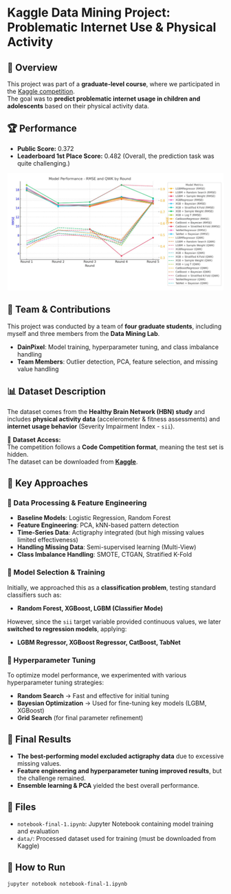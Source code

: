 # Kaggle Data Mining Project: Problematic Internet Use & Physical Activity

## 📌 Overview
This project was part of a **graduate-level course**, where we participated in the [Kaggle competition](https://www.kaggle.com/competitions/child-mind-institute-problematic-internet-use).  
The goal was to **predict problematic internet usage in children and adolescents** based on their physical activity data.

## 🏆 Performance
- **Public Score:** 0.372  
- **Leaderboard 1st Place Score:** 0.482 (Overall, the prediction task was quite challenging.)

<p align="center">
  <img src="performance.png" alt="Model Performance Comparison" width="600">
</p>

## 🏫 Team & Contributions
This project was conducted by a team of **four graduate students**, including myself and three members from the **Data Mining Lab**.  
- **DainPixel**: Model training, hyperparameter tuning, and class imbalance handling  
- **Team Members**: Outlier detection, PCA, feature selection, and missing value handling  

## 📊 Dataset Description
The dataset comes from the **Healthy Brain Network (HBN) study** and includes **physical activity data** (accelerometer & fitness assessments) and **internet usage behavior** (Severity Impairment Index - `sii`).

🔹 **Dataset Access:**  
The competition follows a **Code Competition format**, meaning the test set is hidden.  
The dataset can be downloaded from **[Kaggle](https://www.kaggle.com/competitions/child-mind-institute-problematic-internet-use)**.

## 🔧 Key Approaches
### **📌 Data Processing & Feature Engineering**
- **Baseline Models**: Logistic Regression, Random Forest  
- **Feature Engineering**: PCA, kNN-based pattern detection  
- **Time-Series Data**: Actigraphy integrated (but high missing values limited effectiveness)  
- **Handling Missing Data**: Semi-supervised learning (Multi-View)  
- **Class Imbalance Handling**: SMOTE, CTGAN, Stratified K-Fold  

### **📌 Model Selection & Training**
Initially, we approached this as a **classification problem**, testing standard classifiers such as:  
- **Random Forest, XGBoost, LGBM (Classifier Mode)**  

However, since the `sii` target variable provided continuous values, we later **switched to regression models**, applying:  
- **LGBM Regressor, XGBoost Regressor, CatBoost, TabNet**  

### **📌 Hyperparameter Tuning**
To optimize model performance, we experimented with various hyperparameter tuning strategies:  
- **Random Search** → Fast and effective for initial tuning  
- **Bayesian Optimization** → Used for fine-tuning key models (LGBM, XGBoost)  
- **Grid Search** (for final parameter refinement)  

## 🏁 Final Results
- **The best-performing model excluded actigraphy data** due to excessive missing values.  
- **Feature engineering and hyperparameter tuning improved results**, but the challenge remained.  
- **Ensemble learning & PCA** yielded the best overall performance.  

## 📂 Files
- `notebook-final-1.ipynb`: Jupyter Notebook containing model training and evaluation  
- `data/`: Processed dataset used for training (must be downloaded from Kaggle)  

## 🚀 How to Run
```sh
jupyter notebook notebook-final-1.ipynb
